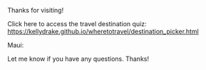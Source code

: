 Thanks for visiting!


Click here to access the travel destination quiz: https://kellydrake.github.io/wheretotravel/destination_picker.html


Maui: 


Let me know if you have any questions. Thanks! 
